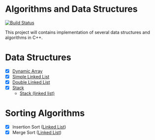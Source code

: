 # Algorithms and Data Structures

[![Build Status](https://travis-ci.org/amalF/algos.svg?branch=master)](https://travis-ci.org/amalF/algos)

This project will contains implementation of several data structures and algorithms in C++.

# Data Structures
- [x] [Dynamic Array](data-structures/dynamicarray)
- [x] [Simple Linked List](data-structures/linkedlist/linkedlist.hpp)
- [x] [Double Linked List](data-structures/linkedlist/list.hpp)
- [x] [Stack](data-structures/stack)
	* [Stack (linked list)](data-structures/stack/stack.hpp)



# Sorting Algorithms
- [x] Insertion Sort ([Linked List](data-structures/linkedlist/linkedlist.hpp))
- [x] Merge Sort ([Linked List](data-structures/linkedlist/linkedlist.hpp))
